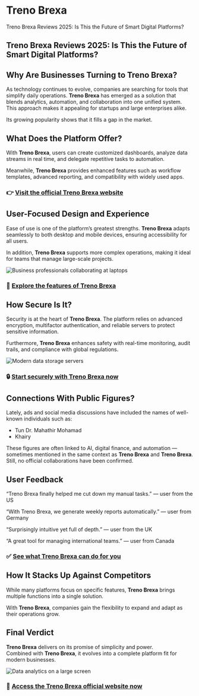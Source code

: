# Treno Brexa
Treno Brexa Reviews 2025: Is This the Future of Smart Digital Platforms?
## Treno Brexa Reviews 2025: Is This the Future of Smart Digital Platforms?

## Why Are Businesses Turning to Treno Brexa?
As technology continues to evolve, companies are searching for tools that simplify daily operations. **Treno Brexa** has emerged as a solution that blends analytics, automation, and collaboration into one unified system.  
This approach makes it appealing for startups and large enterprises alike.  

Its growing popularity shows that it fills a gap in the market.

## What Does the Platform Offer?
With **Treno Brexa**, users can create customized dashboards, analyze data streams in real time, and delegate repetitive tasks to automation.  

Meanwhile, **Treno Brexa** provides enhanced features such as workflow templates, advanced reporting, and compatibility with widely used apps.

### 👉 **[Visit the official Treno Brexa website](https://trenobrexa.net)**

## User-Focused Design and Experience
Ease of use is one of the platform’s greatest strengths. **Treno Brexa** adapts seamlessly to both desktop and mobile devices, ensuring accessibility for all users.  

In addition, **Treno Brexa** supports more complex operations, making it ideal for teams that manage large-scale projects.

![Business professionals collaborating at laptops](https://images.pexels.com/photos/3184291/pexels-photo-3184291.jpeg?auto=compress&cs=tinysrgb&w=1170&h=780&dpr=1)

### 🔗 **[Explore the features of Treno Brexa](https://trenobrexa.net)**

## How Secure Is It?
Security is at the heart of **Treno Brexa**. The platform relies on advanced encryption, multifactor authentication, and reliable servers to protect sensitive information.  

Furthermore, **Treno Brexa** enhances safety with real-time monitoring, audit trails, and compliance with global regulations.

![Modern data storage servers](https://www.arrow.com/globalecs-media/1gll4ih5/big-data-dark-server-room.jpg)

### 🔒 **[Start securely with Treno Brexa now](https://trenobrexa.net)**

## Connections With Public Figures?
Lately, ads and social media discussions have included the names of well-known individuals such as:  

- Tun Dr. Mahathir Mohamad
- Khairy  

These figures are often linked to AI, digital finance, and automation — sometimes mentioned in the same context as **Treno Brexa** and **Treno Brexa**. Still, no official collaborations have been confirmed.

## User Feedback
“Treno Brexa finally helped me cut down my manual tasks.” — user from the US  

“With Treno Brexa, we generate weekly reports automatically.” — user from Germany  

“Surprisingly intuitive yet full of depth.” — user from the UK  

“A great tool for managing international teams.” — user from Canada  

### ✅ **[See what Treno Brexa can do for you](https://trenobrexa.net)**

## How It Stacks Up Against Competitors
While many platforms focus on specific features, **Treno Brexa** brings multiple functions into a single solution.  

With **Treno Brexa**, companies gain the flexibility to expand and adapt as their operations grow.

## Final Verdict
**Treno Brexa** delivers on its promise of simplicity and power.  
Combined with **Treno Brexa**, it evolves into a complete platform fit for modern businesses.  

![Data analytics on a large screen](https://images.pexels.com/photos/7567434/pexels-photo-7567434.jpeg?auto=compress&cs=tinysrgb&w=1170&h=780&dpr=1)

### 🚀 **[Access the Treno Brexa official website now](https://trenobrexa.net)**
